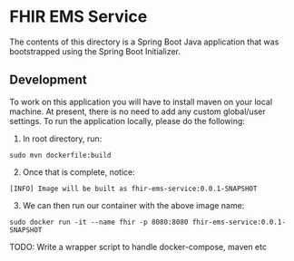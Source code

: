 # FHIR EMS Service
The contents of this directory is a Spring Boot Java application that was bootstrapped using the Spring Boot Initializer.

## Development
To work on this application you will have to install maven on your local machine. At present, there is no need to add any custom global/user settings. To run the application locally, please do the following: 

1. In root directory, run: 

```
sudo mvn dockerfile:build
```

2. Once that is complete, notice: 

```
[INFO] Image will be built as fhir-ems-service:0.0.1-SNAPSHOT
```

3. We can then run our container with the above image name: 

```
sudo docker run -it --name fhir -p 8080:8080 fhir-ems-service:0.0.1-SNAPSHOT 
```

TODO: Write a wrapper script to handle docker-compose, maven etc
